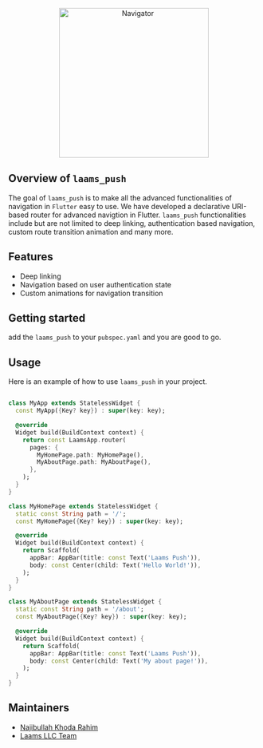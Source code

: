 <p align="center">
<img src="https://github.com/laams_push/assets/navigator.png" height="300" alt="Navigator" />
</p>

## Overview of `laams_push`

The goal of `laams_push` is to make all the advanced functionalities of navigation in `Flutter` easy to use. We have developed a declarative URI-based router for advanced navigtion in Flutter. `laams_push` functionalities include but are not limited to deep linking, authentication based navigation, custom route transition animation and many more. 

## Features

- Deep linking
- Navigation based on user authentication state
- Custom animations for navigation transition


## Getting started

add the `laams_push` to your `pubspec.yaml` and you are good to go. 

## Usage

Here is an example of how to use `laams_push` in your project.

```dart

class MyApp extends StatelessWidget {
  const MyApp({Key? key}) : super(key: key);

  @override
  Widget build(BuildContext context) {
    return const LaamsApp.router(
      pages: {
        MyHomePage.path: MyHomePage(),
        MyAboutPage.path: MyAboutPage(),
      },
    );
  }
}

class MyHomePage extends StatelessWidget {
  static const String path = '/';
  const MyHomePage({Key? key}) : super(key: key);

  @override
  Widget build(BuildContext context) {
    return Scaffold(
      appBar: AppBar(title: const Text('Laams Push')),
      body: const Center(child: Text('Hello World!')),
    );
  }
}

class MyAboutPage extends StatelessWidget {
  static const String path = '/about';
  const MyAboutPage({Key? key}) : super(key: key);

  @override
  Widget build(BuildContext context) {
    return Scaffold(
      appBar: AppBar(title: const Text('Laams Push')),
      body: const Center(child: Text('My about page!')),
    );
  }
}
```

## Maintainers

- [Najibullah Khoda Rahim](https://github.com/najibkr)
- [Laams LLC Team](https://github.com/laams)


